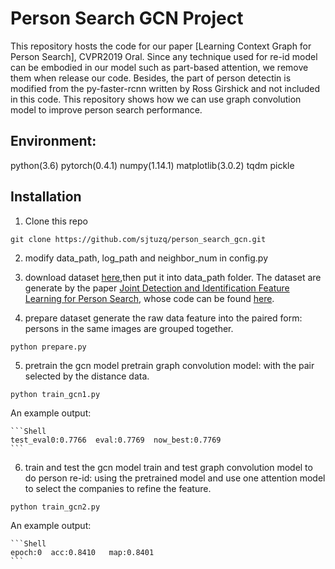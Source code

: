 # Person Search GCN Project

This repository hosts the code for our paper [Learning Context Graph for Person Search], CVPR2019 Oral. Since any technique used for re-id model can be embodied in our model such as part-based attention, we remove them when release our code. Besides, the part of person detectin is modified from the py-faster-rcnn written by Ross Girshick and not included in this code. This repository shows how we can use graph convolution model to improve person search performance.


## Environment:
python(3.6)
pytorch(0.4.1)
numpy(1.14.1)
matplotlib(3.0.2)
tqdm
pickle


## Installation

1. Clone this repo 

  ```Shell
  git clone https://github.com/sjtuzq/person_search_gcn.git
  ```

2. modify data_path, log_path and neighbor_num in config.py

3. download dataset [here](https://drive.google.com/open?id=1-pjZd-bZFTqV2F_34jr0q77-iEmjE4P5),then put it into data_path folder. The dataset are generate by the paper [Joint Detection and Identification Feature Learning for Person Search](https://arxiv.org/abs/1604.01850), whose code can be found [here](https://github.com/ShuangLI59/person\_search).

4. prepare dataset 
  generate the raw data feature into the paired form: persons in the same images are grouped together.

  ```Shell
  python prepare.py
  ```

5. pretrain the gcn model
  pretrain graph convolution model: with the pair selected by the distance data.

  ```Shell
  python train_gcn1.py
  ```
An example output:

    ```Shell
	test_eval0:0.7766  eval:0.7769  now_best:0.7769
    ```

6. train and test the gcn model
 train and test graph convolution model to do person re-id: using the pretrained model and use one attention model to select the companies to refine the feature.

  ```Shell
  python train_gcn2.py
  ```
  
An example output:

    ```Shell
	epoch:0  acc:0.8410   map:0.8401
    ```
